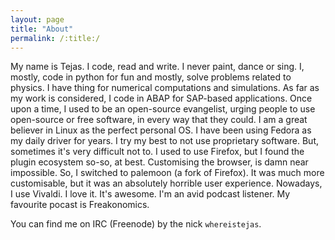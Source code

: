 ```yaml
---
layout: page
title: "About"
permalink: /:title:/
---
```

My name is Tejas. I code, read and write. I never paint, dance or sing. I, mostly, code in python for fun and mostly, solve problems related to physics. I have thing for numerical computations and simulations. As far as my work is considered, I code in ABAP for SAP-based applications. Once upon a time, I used to be an open-source evangelist, urging people to use open-source or free software, in every way that they could. I am a great believer in Linux as the perfect personal OS. I have been using Fedora as my daily driver for years. I try my best to not use proprietary software. But, sometimes it's very difficult not to. I used to use Firefox, but I found the plugin ecosystem so-so, at best. Customising the browser, is damn near impossible. So, I switched to palemoon (a fork of Firefox). It was much more customisable, but it was an absolutely horrible user experience. Nowadays, I use Vivaldi. I love it. It's awesome. I'm an avid podcast listener. My favourite pocast is Freakonomics.

You can find me on IRC (Freenode) by the nick `whereistejas`.
